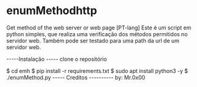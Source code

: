 # enumMethodhttp
Get method of the web server or web page
[PT-lang]
Este é um script em python simples, que realiza uma verificação dos métodos permitidos no servidor web.
Também pode ser testado para uma path da url de um servidor web.

-----Instalação -----
clone o repositório

$ cd emh
$ pip install -r requirements.txt
$ sudo apt install python3 -y 
$  ./enumMethod.py
----- Creditos ----------
by: Mr.0x00
